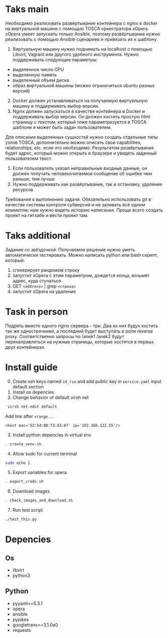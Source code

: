 # Taks main
Необходимо реализовать развёртывание контейнера с nginx в docker на виртуальной машине с помощью TOSCA оркестратора xOpera. xOpera умеет запускать только Ansible, поэтому развёртывание нужно реализовать с помощью Ansible сценариев и привязать их к шаблону.

1) Виртуальную машину нужно поднимать на localhost с помощью Libvirt, Vagrant или другого удобного инструмента. Нужно поддерживать следующие параметры:
- выделенное число CPU
- выделенную память
- выделенный объем диска
- образ виртуальной машины (можно ограничиться ubuntu разных версий)
2) Docker должен устанавливаться на получаемую виртуальную машину и поддерживать выбор версии.
3) Nginx должен запускаться в качестве контейнера в Docker и поддерживать выбор версии. Он должен хостить простую html страницу с текстом, который тоже параметризуется в TOSCA шаблоне и может быть задан пользователем.

Для описания выделенных сущностей нужно создать отдельные типы узлов TOSCA, дополнительно можно описать свои capabilities, relationships, etc. если это необходимо.
Результатом развёртывания будет адрес, который можно открыть в браузере и увидеть заданный пользователем текст.

1) Если пользователь указал неправильные входные данные, он должен получать человекочитаемое сообщение об ошибке чем раньше, тем лучше
2) Нужно поддерживать как развёртывание, так и остановку, удаление ресурсов

Требования к выполнению задачи. Обязательно использовать git  в качестве системы контроля субверсий и не заливать всё одним коммитом; нам нужно видеть историю написания. Проще всего создать проект на гитхабе и вести проект там.

# Taks additional
Задание со звёздочкой: Получаемое решение нужно уметь автоматически тестировать. Можно написать python или bash скрипт, который:
1. сгенерирует рандомом строку
2. запустит xOpera с этим параметром, дождется конца, возьмёт адрес, куда стучаться
3. GET `<address>` | grep `<строка>`
4. запустит xOpera на удаление

# Task in person

Подрять вместо одного nginx сервера - три. Два из них будух хостить так же однострочники, а последний будет выступать в роли reverse proxy. Соответственно запросы по /anek1 /anek2 будут перенаправляться на нужные страницы, которые хостятся в первых друх контейнерах.

# Install guide
0. Create ssh keys named `id_rsa` and add public key in `service.yaml` input default section
1. Install os depencies
2. Change behavior of default virsh net
  ```bash
   virsh net-edit default
  ```
  Add line after `<range...`
  ```
  <host mac='52:54:00:f3:83:87' ip='192.168.122.55'/>
  ```   
3. Install python depencies in virtual env
  ```bash
  . create_venv.sh
  ```
4. Allow sudo for current terminal
  ```bash
  sudo echo 1
  ```
5. Export variables for opera
  ```bash
  . export_creds.sh
  ```
6. Download images
  ```bash
  . check_images_and_download.sh
  ```
7. Run test script
  ```bash
  ./test_this.py
  ```

# Depencies
## Os
* libvirt
* python3
## Python
* pyyaml==5.3.1
* opera
* ansible
* pyjokes
* googletrans==3.1.0a0
* requests
